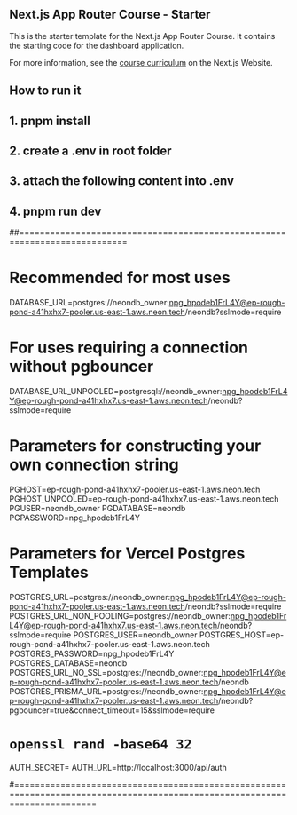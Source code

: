 ## Next.js App Router Course - Starter

This is the starter template for the Next.js App Router Course. It contains the starting code for the dashboard application.

For more information, see the [course curriculum](https://nextjs.org/learn) on the Next.js Website.



 ## How to run it
 ## 1. pnpm install
 ## 2. create a .env in root folder
 ## 3. attach the following content into .env
 ## 4. pnpm run dev
##===========================================================================
 # Recommended for most uses
DATABASE_URL=postgres://neondb_owner:npg_hpodeb1FrL4Y@ep-rough-pond-a41hxhx7-pooler.us-east-1.aws.neon.tech/neondb?sslmode=require

# For uses requiring a connection without pgbouncer
DATABASE_URL_UNPOOLED=postgresql://neondb_owner:npg_hpodeb1FrL4Y@ep-rough-pond-a41hxhx7.us-east-1.aws.neon.tech/neondb?sslmode=require

# Parameters for constructing your own connection string
PGHOST=ep-rough-pond-a41hxhx7-pooler.us-east-1.aws.neon.tech
PGHOST_UNPOOLED=ep-rough-pond-a41hxhx7.us-east-1.aws.neon.tech
PGUSER=neondb_owner
PGDATABASE=neondb
PGPASSWORD=npg_hpodeb1FrL4Y

# Parameters for Vercel Postgres Templates
POSTGRES_URL=postgres://neondb_owner:npg_hpodeb1FrL4Y@ep-rough-pond-a41hxhx7-pooler.us-east-1.aws.neon.tech/neondb?sslmode=require
POSTGRES_URL_NON_POOLING=postgres://neondb_owner:npg_hpodeb1FrL4Y@ep-rough-pond-a41hxhx7.us-east-1.aws.neon.tech/neondb?sslmode=require
POSTGRES_USER=neondb_owner
POSTGRES_HOST=ep-rough-pond-a41hxhx7-pooler.us-east-1.aws.neon.tech
POSTGRES_PASSWORD=npg_hpodeb1FrL4Y
POSTGRES_DATABASE=neondb
POSTGRES_URL_NO_SSL=postgres://neondb_owner:npg_hpodeb1FrL4Y@ep-rough-pond-a41hxhx7-pooler.us-east-1.aws.neon.tech/neondb
POSTGRES_PRISMA_URL=postgres://neondb_owner:npg_hpodeb1FrL4Y@ep-rough-pond-a41hxhx7-pooler.us-east-1.aws.neon.tech/neondb?pgbouncer=true&connect_timeout=15&sslmode=require

# `openssl rand -base64 32`
AUTH_SECRET=
AUTH_URL=http://localhost:3000/api/auth

#============================================================================================================================